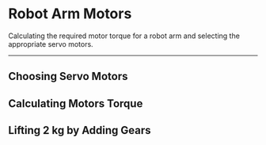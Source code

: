 # Robot Arm Motors
Calculating the required motor torque for a robot arm and selecting the appropriate servo motors.

___________________________________
## Choosing Servo Motors


## Calculating Motors Torque


## Lifting 2 kg by Adding Gears

